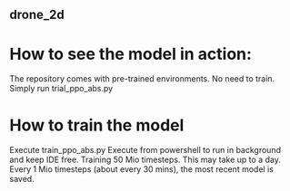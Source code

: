 ## drone_2d

# How to see the model in action:
The repository comes with pre-trained environments. No need to train. Simply run trial_ppo_abs.py



# How to train the model
Execute train_ppo_abs.py 
Execute from powershell to run in background and keep IDE free.
Training 50 Mio timesteps. This may take up to a day. 
Every 1 Mio timesteps (about every 30 mins), the most recent model is saved.

